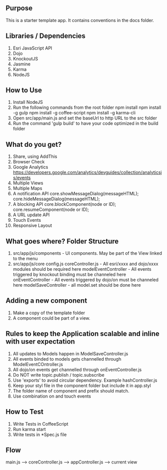 ## Purpose 
This is a starter template app. It contains conventions in the docs folder. 

## Libraries / Dependencies
1. Esri JavaScript API
2. Dojo
3. KnockoutJS
4. Jasmine
5. Karma
6. NodeJS

## How to Use
1. Install NodeJS
2. Run the following commands from the root folder
	npm install
	npm install -g gulp
	npm install -g coffee-script
	npm install -g karma-cli
3. Open src/app/main.js and set the baseUrl to http URL to the src folder
4. Run the command 'gulp build' to have your code optimized in the build folder

## What do you get?
1. Share, using AddThis
2. Browser Check
3. Google Analytics
	https://developers.google.com/analytics/devguides/collection/analyticsjs/events
4. Multiple Views
5. Multiple Maps
6. A notification API
	core.showMessageDialog(messageHTML);
	core.hideMessageDialog(messageHTML);
7. A blocking API
	core.blockComponent(node or ID);
	core.resumeComponent(node or ID);
8. A URL update API
9. Touch Events
10. Responsive Layout

## What goes where? Folder Structure
1. src/app/js/components - UI components. May be part of the View linked to the menu
2. src/app/js/core
	config.js
	coreController.js - All esri/xxxx and dojo/xxxx modules should be required here
	modelEventController - All events triggered by knockout binding must be channeled here
	onEventController - All events triggered by dojo/on must be channeled here
	modelSaveController - all model.set should be done here

## Adding a new component
1. Make a copy of the template folder
2. A component could be part of a view.

## Rules to keep the Application scalable and inline with user expectation
1. All updates to Models happen in ModelSaveController.js
2. All events binded to models gets channelled through ModelEventCOntroller.js
3. All dojo/on events get channelled through onEventController.js
4. Do NOT write topic.publish / topic.subscribe
5. Use 'exports' to avoid circular dependency. Example hashController.js
6. Keep your styl file in the component folder but include it in app.styl
7. The folder name of component and prefix should match. 
8. Use combination on and touch events

## How to Test
1. Write Tests in CoffeeScript
2. Run karma start
3. Write tests in *Spec.js file


## Flow
main.js --> coreController.js --> appController.js --> current view





